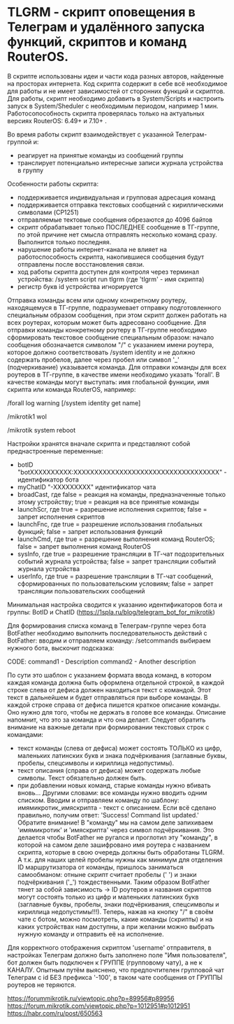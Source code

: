# TLGRM - скрипт оповещения в Телеграм и удалённого запуска функций, скриптов и команд RouterOS.

В скрипте использованы идеи и части кода разных авторов, найденные на просторах интернета.
Код скрипта содержит в себе всё необходимое для работы и не имеет зависимостей от сторонних функций и скриптов.
Для работы, скрипт необходимо добавить в System/Scripts и настроить запуск в System/Sheduler с необходимым периодом, например 1 мин.
Работосопособность скрипта проверялась только на актуальных версиях RouterOS: 6.49+ и 7.10+ .

Во время работы скрипт взаимодействует с указанной Телеграм-группой и:
  - реагирует на принятые команды из сообщений группы
  - транслирует потенциально интересные записи журнала устройства в группу 

Особенности работы скрипта:
  - поддерживается индивидуальная и групповая адресация команд
  - поддерживается отправка текстовых сообщений с кириллическими символами (CP1251)
  - отправляемые тектовые сообщения обрезаются до 4096 байтов
  - скрипт обрабатывает только ПОСЛЕДНЕЕ сообщение в ТГ-группе, по этой причине нет смысла отправлять несколько команд сразу. Выполнится только последняя.
  - нарушение работы интернет-канала не влияет на работоспособность скрипта, накопившиеся сообщения будут отправлены после восстановления связи.
  - ход работы скрипта доступен для контроля через терминал устройства: /system script run tlgrm (где 'tlgrm' - имя скрипта)
  - регистр букв id устройства игнорируется

Отправка команды всем или одному конкретному роутеру, находящемуся в ТГ-группе, подразумевает отправку подготовленного специальным образом сообщения, 
при этом скрипт должен работать на всех роутерах, которым может быть адресовано сообщение. Для отправки команды конкретному роутеру в ТГ-группе необходимо сформировать 
текстовое сообщение специальным образом: начало сообщения обозначается символом "/" с указанием имени роутера, которое должно соответствовать
/system identity и не должно содержать пробелов, далее через пробел или символ '_' (подчеркивание) указывается команда. Для отправки команды для всех
роутеров в ТГ-группе, в качестве имени необходимо указать 'forall'. 
В качестве команды могут выступать: имя глобальной функции, имя скрипта или команда RouterOS, например:
 
  /forall log warning [/system identity get name]

  /mikrotik1 wol

  /mikrotik system reboot

Настройки хранятся вначале скрипта и представляют собой преднастроенные переменные:
  - botID "botXXXXXXXXXX:XXXXXXXXXXXXXXXXXXXXXXXXXXXXXXXXXXX" - идентификатор бота
  - myChatID "-XXXXXXXXX"  идентификатор чата
  - broadCast, где false = реакция на команды, предназначенные только этому устройству; true = реакция на все принятые команды
  - launchScr, где true = разрешение исполнения скриптов; false = запрет исполнения скриптов
  - launchFnc, где true = разрешение использования глобальных функций; false = запрет использования функций
  - launchCmd, где true = разрешение выполнения команд RouterOS; false = запрет выполнения команд RouterOS
  - sysInfo,   где true = разрешение трансляции в ТГ-чат подозрительных событий журнала устройства; false = запрет трансляции событий журнала устройства
  - userInfo,  где true = разрешение трансляции в ТГ-чат сообщений, сформированных по пользовательским условиям; false = запрет трансляции пользовательских сообщений

Минимальная настройка сводится к указанию идентификаторов бота и группы: BotID и ChatID (https://1spla.ru/blog/telegram_bot_for_mikrotik)

Для формирования списка команд в Телеграм-группе через бота BotFather необходимо выполнить последовательность действий с BotFather: 
вводим и отправляем команду: /setcommands выбираем нужного бота, выскочит подсказка:

CODE:
    command1 - Description
    command2 - Another description

По сути это шаблон с указанием формата ввода команд, в котором каждая команда должна быть оформлена отдельной строкой, в каждой строке слева от дефиса должен 
находиться текст с командой. Этот текст в дальнейшем и будет отправляться при выборе команды. В каждой строке справа от дефиса пишется краткое описание команды. 
Оно нужно для того, чтобы не держать в голове все команды. Описание напомнит, что это за команда и что она делает. Следует обратить внимание на важные детали 
при формировании текстовых строк с командами:
  - текст команды (слева от дефиса) может состоять ТОЛЬКО из цифр, маленьких латинских букв и знака подчёркивания (заглавные буквы, пробелы, спецсимволы и кириллица недопустимы).
  - текст описания (справа от дефиса) может содержать любые символы. Текст обязательно должен быть.
  - при добавлении новых команд, старые команды нужно вбивать вновь... Другими словами: все команды нужно вводить одним списком.
Вводим и отправляем команду по шаблону: имямикротик_имяскрипта - текст с описанием.
Если всё сделано правильно, получим ответ: 'Success! Command list updated.'
Обратите внимание! В "команду" мы на самом деле запихиваем 'имямикротик' и 'имяскрипта' через символ подчёркивания. 
Это делается чтобы BotFather не ругался и проглотил эту "команду", в которой на самом деле зашифровано имя роутера с названием скрипта, 
которые в свою очередь должны быть обработаны TLGRM. А т.к. для наших целей пробелы нужны как минимум для отделения ID маршрутизатора от команды, 
пришлось заниматься самообманом: отныне скрипт считает пробелы (' ') и знаки подчёркивания ('_') тождественными. Таким образом BotFather тянет за собой 
зависимость -> ID роутеров и названия скриптов могут состоять только из цифр и маленьких латинских букв (заглавные буквы, пробелы, знаки подчёркивания, 
спецсимволы и кириллица недопустимы!!!). Теперь, нажав на кнопку "/" в своём чате с ботом, можно посмотреть, какие команды (скрипты) и на каких устройствах 
нам доступны, а при желании можно выбрать нужную команду и отправить её на исполнение.

Для корректного отображения скриптом 'username' отправителя, в настройках Телеграм должно быть заполнено поле "Имя пользователя", 
бот должен быть подключен к ГРУППЕ (групповому чату), а не к КАНАЛУ.
Опытным путём выяснено, что предпочтителен групповой чат Телеграм с id БЕЗ префикса '-100', в таком чате сообщения от ГРУППЫ роутеров не теряются.

https://forummikrotik.ru/viewtopic.php?p=89956#p89956
https://forum.mikrotik.com/viewtopic.php?p=1012951#p1012951
https://habr.com/ru/post/650563
